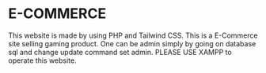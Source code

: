 # E-COMMERCE
This website is made by using PHP and Tailwind CSS. This is a E-Commerce site selling gaming product. One can be admin simply by going on database sql and change update command set admin. PLEASE USE XAMPP to operate this website.
